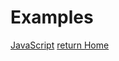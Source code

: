 # Examples

[JavaScript](https://junganchen.github.io/jsexample/index.html)
[return Home](https://junganchen.github.io)
